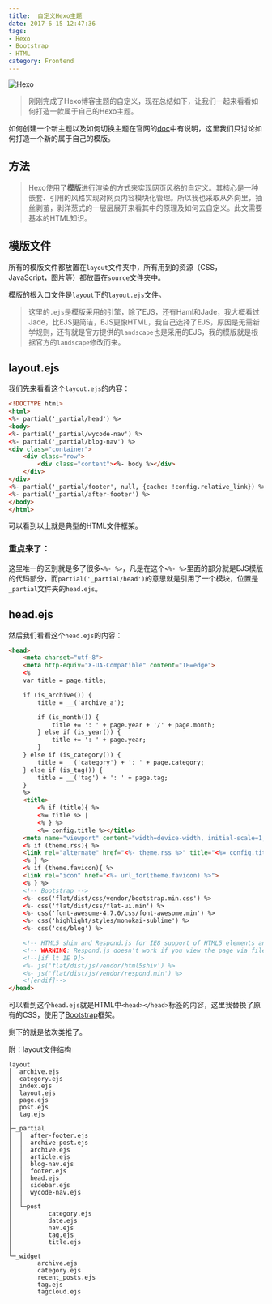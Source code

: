 ```yaml
---
title:  自定义Hexo主题
date: 2017-6-15 12:47:36
tags:
- Hexo
- Bootstrap
- HTML
category: Frontend
---
```


![Hexo](https://ts1.cn.mm.bing.net/th/id/R-C.15156de8ecdaca0e208f755572b5217b?rik=SCL92Je0wYHVXg&riu=http%3a%2f%2fheibanbai.com.cn%2fimg%2fhexo.png&ehk=VywdH%2f1oS1u8iXWWEm11T%2bm0ntJ9pczrqS%2bktzxU3Mo%3d&risl=&pid=ImgRaw&r=0)

> 刚刚完成了Hexo博客主题的自定义，现在总结如下，让我们一起来看看如何打造一款属于自己的Hexo主题。

如何创建一个新主题以及如何切换主题在官网的[doc](https://hexo.io/zh-cn/docs/themes.html "doc")中有说明，这里我们只讨论如何打造一个新的属于自己的模版。
## 方法
> Hexo使用了**模版**进行渲染的方式来实现网页风格的自定义。其核心是一种嵌套、引用的风格实现对网页内容模块化管理。所以我也采取从外向里，抽丝剥茧，剥洋葱式的一层层展开来看其中的原理及如何去自定义。此文需要基本的HTML知识。

<!--more-->
## 模版文件
所有的模版文件都放置在`layout`文件夹中，所有用到的资源（CSS，JavaScript，图片等）都放置在`source`文件夹中。

模版的根入口文件是`layout`下的`layout.ejs`文件。

> 这里的`.ejs`是模版采用的引擎，除了EJS，还有Haml和Jade，我大概看过Jade，比EJS更简洁，EJS更像HTML，我自己选择了EJS，原因是无需新学规则，还有就是官方提供的`landscape`也是采用的EJS，我的模版就是根据官方的`landscape`修改而来。

## layout.ejs
我们先来看看这个`layout.ejs`的内容：
```html
<!DOCTYPE html>
<html>
<%- partial('_partial/head') %>
<body>
<%- partial('_partial/wycode-nav') %>
<%- partial('_partial/blog-nav') %>
<div class="container">
    <div class="row">
        <div class="content"><%- body %></div>
    </div>
</div>
<%- partial('_partial/footer', null, {cache: !config.relative_link}) %>
<%- partial('_partial/after-footer') %>
</body>
</html>
```
可以看到以上就是典型的HTML文件框架。
### 重点来了：
这里唯一的区别就是多了很多`<%- %>`，凡是在这个`<%- %>`里面的部分就是EJS模版的代码部分，而`partial('_partial/head')`的意思就是引用了一个模块，位置是`_partial`文件夹的`head.ejs`。

## head.ejs
然后我们看看这个`head.ejs`的内容：
```html
<head>
    <meta charset="utf-8">
    <meta http-equiv="X-UA-Compatible" content="IE=edge">
    <%
    var title = page.title;

    if (is_archive()) {
        title = __('archive_a');

        if (is_month()) {
            title += ': ' + page.year + '/' + page.month;
        } else if (is_year()) {
            title += ': ' + page.year;
        }
    } else if (is_category()) {
        title = __('category') + ': ' + page.category;
    } else if (is_tag()) {
        title = __('tag') + ': ' + page.tag;
    }
    %>
    <title>
        <% if (title){ %>
        <%= title %> |
        <% } %>
        <%= config.title %></title>
    <meta name="viewport" content="width=device-width, initial-scale=1, maximum-scale=1">
    <% if (theme.rss){ %>
    <link rel="alternate" href="<%- theme.rss %>" title="<%= config.title %>" type="application/atom+xml">
    <% } %>
    <% if (theme.favicon){ %>
    <link rel="icon" href="<%- url_for(theme.favicon) %>">
    <% } %>
    <!-- Bootstrap -->
    <%- css('flat/dist/css/vendor/bootstrap.min.css') %>
    <%- css('flat/dist/css/flat-ui.min') %>
    <%- css('font-awesome-4.7.0/css/font-awesome.min') %>
    <%- css('highlight/styles/monokai-sublime') %>
    <%- css('css/blog') %>

    <!-- HTML5 shim and Respond.js for IE8 support of HTML5 elements and media queries -->
    <!-- WARNING: Respond.js doesn't work if you view the page via file:// -->
    <!--[if lt IE 9]>
    <%- js('flat/dist/js/vendor/html5shiv') %>
    <%- js('flat/dist/js/vendor/respond.min') %>
    <![endif]-->
</head>
```
可以看到这个`head.ejs`就是HTML中`<head></head>`标签的内容，这里我替换了原有的CSS，使用了[Bootstrap](http://www.bootcss.com/ "Bootstrap")框架。

剩下的就是依次类推了。

附：layout文件结构
```
layout
│  archive.ejs
│  category.ejs
│  index.ejs
│  layout.ejs
│  page.ejs
│  post.ejs
│  tag.ejs
│
├─_partial
│  │  after-footer.ejs
│  │  archive-post.ejs
│  │  archive.ejs
│  │  article.ejs
│  │  blog-nav.ejs
│  │  footer.ejs
│  │  head.ejs
│  │  sidebar.ejs
│  │  wycode-nav.ejs
│  │
│  └─post
│          category.ejs
│          date.ejs
│          nav.ejs
│          tag.ejs
│          title.ejs
│
└─_widget
        archive.ejs
        category.ejs
        recent_posts.ejs
        tag.ejs
        tagcloud.ejs
```
